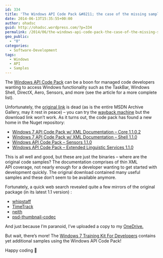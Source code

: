 ```yaml
---
id: 334
title: 'The Windows API Code Pack &#8211; the case of the missing samples'
date: 2014-06-13T15:35:55+00:00
author: ohadsc
guid: http://ohadsc.wordpress.com/?p=334
permalink: /2014/06/the-windows-api-code-pack-the-case-of-the-missing-samples/
geo_public:
  - "0"
categories:
  - Software-Development
tags:
  - Windows
  - API
  - Samples
---
```

The [Windows API Code Pack](http://msdn.microsoft.com/en-us/library/ff356173(v=vs.110).aspx) can be a boon for managed code developers wanting to access Windows functionality such as the TaskBar, Windows Shell, DirectX, Aero, Sensors, and more (see the article for a more complete list).

Unfortunately, the [original link](http://go.microsoft.com/fwlink/?LinkId=182523) is dead (as is the entire MSDN Archive Gallery, may it rest in peace) &#8211; you can try the [wayback machine](https://web.archive.org/web/20100926081207/http://code.msdn.microsoft.com/WindowsAPICodePack/Release/ProjectReleases.aspx?ReleaseId=4906) but the download link won&#8217;t work. As it turns out, the code pack has found a new home in the Nuget repository:

  * [Windows 7 API Code Pack w/ XML Documentation &#8211; Core 1.1.0.2](http://www.nuget.org/packages/Microsoft.WindowsAPICodePack-Core/)
  * [Windows 7 API Code Pack w/ XML Documentation &#8211; Shell 1.1.0](http://www.nuget.org/packages/Microsoft.WindowsAPICodePack-Shell/)
  * [Windows API Code Pack &#8211; Sensors 1.1.0](http://www.nuget.org/packages/WindowsAPICodePack-Sensors/)
  * [Windows API Code Pack &#8211; Extended Linguistic Services 1.1.0](http://www.nuget.org/packages/WindowsAPICodePack-ExtendedLinguisticServices/)

This is all well and good, but these are just the binaries &#8211; where are the original code samples? The documentation comprises of thin XML API coverage, not nearly enough for a developer wanting to get started with development quickly. The original download contained many useful samples and these don&#8217;t seem to be available anymore.

Fortunately, a quick web search revealed quite a few mirrors of the original package (in its latest 1.1 version) :

  * [whipstaff](https://github.com/dpvreony/whipstaff/tree/master/ThirdParty/Windows%20API%20Code%20Pack)
  * [TimeTrack](https://github.com/geselle-jan/TimeTrack/tree/master/Windows%20API%20Code%20Pack%201.1)
  * [neith](https://code.google.com/p/neith/source/browse/externals/WindowsAPICodePack/?name=2ea76a5624&r=94d6818df0ea24aa5c5009b379d1af045e2638d3)
  * [psd-thumbnail-codec](https://code.google.com/p/psd-thumbnail-codec/source/browse/trunk/Windows+API+Code+Pack+1.1/?r=2#Windows%20API%20Code%20Pack%201.1%2Fsource)

And just because I&#8217;m paranoid, I&#8217;ve uploaded a copy to my [OneDrive.](https://onedrive.live.com/redir?resid=DED6DB63D5309C3D!3235&authkey=!AIZB5s5MTGgfh4A&ithint=folder%2c)

But wait, there&#8217;s more! The [Windows 7 Training Kit For Developers](http://www.microsoft.com/en-us/download/confirmation.aspx?id=6450) contains yet additional samples using the Windows API Code Pack!

Happy coding 🙂

&nbsp;